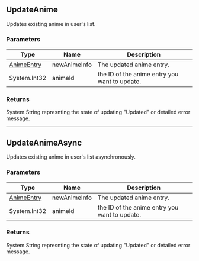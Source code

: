 ## UpdateAnime
Updates existing anime in user's list.

### Parameters

| Type | Name | Description |
| ---- | ---- | ----------- |
| [AnimeEntry] | newAnimeInfo | The updated anime entry. |
| System.Int32 | animeId | the ID of the anime entry you want to update. |

### Returns
System.String represnting the state of updating "Updated" or detailed error message.

----------

## UpdateAnimeAsync
Updates existing anime in user's list asynchronously.

### Parameters

| Type | Name | Description |
| ---- | ---- | ----------- |
| [AnimeEntry] | newAnimeInfo | The updated anime entry. |
| System.Int32 | animeId | the ID of the anime entry you want to update. |

### Returns
System.String represnting the state of updating "Updated" or detailed error message.

[AnimeEntry]: <https://github.com/i3dprogrammer/myanimelistAPI-wrapper/blob/master/docs/Dto/AnimeEntry.md#animeentry>
